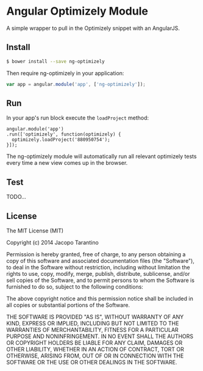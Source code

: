 # Angular Optimizely Module

A simple wrapper to pull in the Optimizely snippet with an AngularJS.

## Install

```bash
$ bower install --save ng-optimizely
```

Then require ng-optimizely in your application:

```javascript
var app = angular.module('app', ['ng-optimizely']);
```

## Run

In your app's run block execute the `loadProject` method:

```
angular.module('app')
.run(['optimizely', function(optimizely) {
  optimizely.loadProject('880950754');
}]);
```

The ng-optimizely module will automatically run all relevant optimizely tests every time a new view comes up in the browser.

## Test

TODO...

## License

The MIT License (MIT)

Copyright (c) 2014 Jacopo Tarantino

Permission is hereby granted, free of charge, to any person obtaining a copy
of this software and associated documentation files (the "Software"), to deal
in the Software without restriction, including without limitation the rights
to use, copy, modify, merge, publish, distribute, sublicense, and/or sell
copies of the Software, and to permit persons to whom the Software is
furnished to do so, subject to the following conditions:

The above copyright notice and this permission notice shall be included in
all copies or substantial portions of the Software.

THE SOFTWARE IS PROVIDED "AS IS", WITHOUT WARRANTY OF ANY KIND, EXPRESS OR
IMPLIED, INCLUDING BUT NOT LIMITED TO THE WARRANTIES OF MERCHANTABILITY,
FITNESS FOR A PARTICULAR PURPOSE AND NONINFRINGEMENT. IN NO EVENT SHALL THE
AUTHORS OR COPYRIGHT HOLDERS BE LIABLE FOR ANY CLAIM, DAMAGES OR OTHER
LIABILITY, WHETHER IN AN ACTION OF CONTRACT, TORT OR OTHERWISE, ARISING FROM,
OUT OF OR IN CONNECTION WITH THE SOFTWARE OR THE USE OR OTHER DEALINGS IN
THE SOFTWARE.